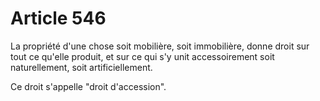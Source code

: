 # Article 546

La propriété d'une chose soit mobilière, soit immobilière, donne droit sur tout ce qu'elle produit, et sur ce qui s'y unit accessoirement soit naturellement, soit artificiellement.

Ce droit s'appelle "droit d'accession".
